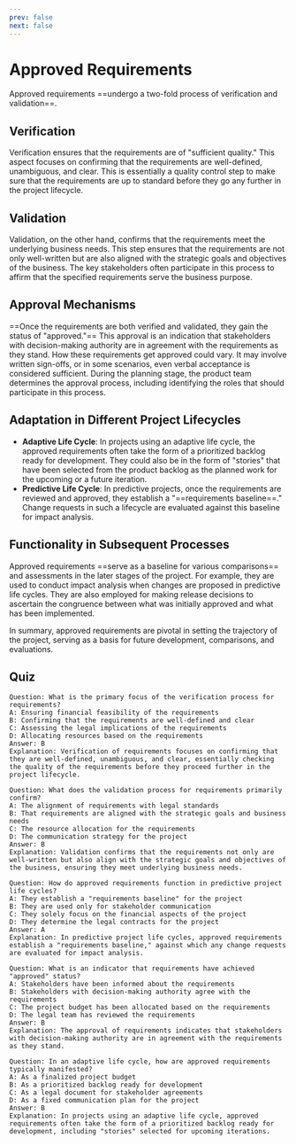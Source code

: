 ```yaml
---
prev: false
next: false
---
```


# Approved Requirements

Approved requirements ==undergo a two-fold process of verification and validation==.

## Verification

Verification ensures that the requirements are of "sufficient quality." This aspect focuses on confirming that the requirements are well-defined, unambiguous, and clear. This is essentially a quality control step to make sure that the requirements are up to standard before they go any further in the project lifecycle.

## Validation

Validation, on the other hand, confirms that the requirements meet the underlying business needs. This step ensures that the requirements are not only well-written but are also aligned with the strategic goals and objectives of the business. The key stakeholders often participate in this process to affirm that the specified requirements serve the business purpose.

## Approval Mechanisms

==Once the requirements are both verified and validated, they gain the status of "approved."== This approval is an indication that stakeholders with decision-making authority are in agreement with the requirements as they stand. How these requirements get approved could vary. It may involve written sign-offs, or in some scenarios, even verbal acceptance is considered sufficient. During the planning stage, the product team determines the approval process, including identifying the roles that should participate in this process.

## Adaptation in Different Project Lifecycles

- **Adaptive Life Cycle**: In projects using an adaptive life cycle, the approved requirements often take the form of a prioritized backlog ready for development. They could also be in the form of "stories" that have been selected from the product backlog as the planned work for the upcoming or a future iteration.
- **Predictive Life Cycle**: In predictive projects, once the requirements are reviewed and approved, they establish a "==requirements baseline==." Change requests in such a lifecycle are evaluated against this baseline for impact analysis.

## Functionality in Subsequent Processes

Approved requirements ==serve as a baseline for various comparisons== and assessments in the later stages of the project. For example, they are used to conduct impact analysis when changes are proposed in predictive life cycles. They are also employed for making release decisions to ascertain the congruence between what was initially approved and what has been implemented.

In summary, approved requirements are pivotal in setting the trajectory of the project, serving as a basis for future development, comparisons, and evaluations.

## Quiz

```quiz
Question: What is the primary focus of the verification process for requirements?
A: Ensuring financial feasibility of the requirements
B: Confirming that the requirements are well-defined and clear
C: Assessing the legal implications of the requirements
D: Allocating resources based on the requirements
Answer: B
Explanation: Verification of requirements focuses on confirming that they are well-defined, unambiguous, and clear, essentially checking the quality of the requirements before they proceed further in the project lifecycle.

Question: What does the validation process for requirements primarily confirm?
A: The alignment of requirements with legal standards
B: That requirements are aligned with the strategic goals and business needs
C: The resource allocation for the requirements
D: The communication strategy for the project
Answer: B
Explanation: Validation confirms that the requirements not only are well-written but also align with the strategic goals and objectives of the business, ensuring they meet underlying business needs.

Question: How do approved requirements function in predictive project life cycles?
A: They establish a "requirements baseline" for the project
B: They are used only for stakeholder communication
C: They solely focus on the financial aspects of the project
D: They determine the legal contracts for the project
Answer: A
Explanation: In predictive project life cycles, approved requirements establish a "requirements baseline," against which any change requests are evaluated for impact analysis.

Question: What is an indicator that requirements have achieved "approved" status?
A: Stakeholders have been informed about the requirements
B: Stakeholders with decision-making authority agree with the requirements
C: The project budget has been allocated based on the requirements
D: The legal team has reviewed the requirements
Answer: B
Explanation: The approval of requirements indicates that stakeholders with decision-making authority are in agreement with the requirements as they stand.

Question: In an adaptive life cycle, how are approved requirements typically manifested?
A: As a finalized project budget
B: As a prioritized backlog ready for development
C: As a legal document for stakeholder agreements
D: As a fixed communication plan for the project
Answer: B
Explanation: In projects using an adaptive life cycle, approved requirements often take the form of a prioritized backlog ready for development, including "stories" selected for upcoming iterations.
```
